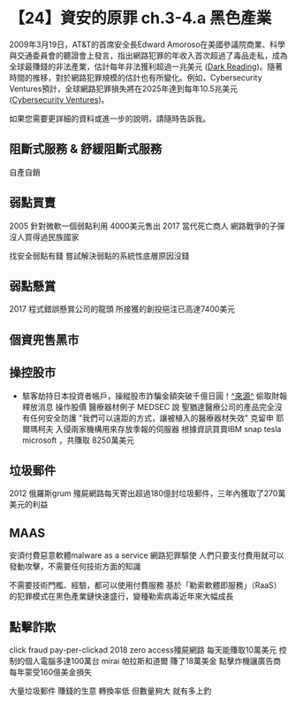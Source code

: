 # 【24】資安的原罪 ch.3-4.a 黑色產業

2009年3月19日，AT\&T的首席安全長Edward Amoroso在美國參議院商業、科學與交通委員會的聽證會上發言，指出網路犯罪的年收入首次超過了毒品走私，成為全球最賺錢的非法產業，估計每年非法獲利超過一兆美元 ([Dark Reading][1])。隨著時間的推移，對於網路犯罪規模的估計也有所變化。例如，Cybersecurity Ventures預計，全球網路犯罪損失將在2025年達到每年10.5兆美元 ([Cybersecurity Ventures][4])。

如果您需要更詳細的資料或進一步的說明，請隨時告訴我。

[1]: https://www.darkreading.com/cyber-risk/threats-to-cybersecurity-continue-to-grow-at-t?utm_source=chatgpt.com "Threats To Cybersecurity Continue To Grow: AT&T"
[2]: https://www.govinfosecurity.com/blogs/cyber-attacks-cost-us-1-trillion-year-p-159?utm_source=chatgpt.com "Cyber Attacks Cost U.S. $1 Trillion a Year"
[3]: https://www.theregister.com/2009/03/27/cybercrime_mythbusters/?utm_source=chatgpt.com "'Cybercrime exceeds drug trade' myth exploded"
[4]: https://cybersecurityventures.com/cybercrime-damage-costs-10-trillion-by-2025/?utm_source=chatgpt.com "Cybercrime To Cost The World $10.5 Trillion Annually By ..."

## 阻斷式服務 & 舒緩阻斷式服務
自產自銷

## 弱點買賣
2005 針對微軟一個弱點利用 4000美元售出
2017
當代死亡商人 網路戰爭的子彈
沒人買得過民族國家

找安全弱點有錢
嘗試解決弱點的系統性底層原因沒錢
## 弱點懸賞
2017 程式錯誤懸賞公司的龍頭 所接獲的創投挹注已高達7400美元
## 個資兜售黑市
## 操控股市
- 駭客劫持日本投資者帳戶，操縱股市詐騙金額突破千億日圓！[^來源^](https://abmedia.io/hackers-manipulate-markets-in-japan)
偷取財報
釋放消息 操作股價 醫療器材例子 MEDSEC 說 聖猶達醫療公司的產品完全沒有任何安全防護 "我們可以遠距的方式，讓被植入的醫療器材失效"
克留申 耶爾瑪柯夫 入侵兩家機構用來存放季報的伺服器 根據資訊買賣IBM snap tesla microsoft ，共賺取 8250萬美元
## 垃圾郵件
2012 俄羅斯grum 殭屍網路每天寄出超過180億封垃圾郵件，三年內獲取了270萬美元的利益

## MAAS
安須付費惡意軟體malware as a service 網路犯罪驅使
人們只要支付費用就可以發動攻擊，不需要任何技術方面的知識

不需要技術門檻、經驗，都可以使用付費服務
基於「勒索軟體即服務」（RaaS）的犯罪模式在黑色產業鏈快速盛行，變種勒索病毒近年來大幅成長

## 點擊詐欺
click fraud pay-per-clickad 
2018 zero access殭屍網路 每天能賺取10萬美元 控制的個人電腦多達100萬台
mirai 帕拉斯和道爾 賺了18萬美金
點擊炸機讓廣告商每年蒙受160億美金損失

大量垃圾郵件 賺錢的生意
轉換率低 但數量夠大 就有多上釣